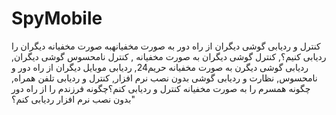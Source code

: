 # SpyMobile
 کنترل و ردیابی گوشی دیگران از راه دور به صورت مخفیانهبه صورت مخفیانه دیگران را ردیابی کنیم؟, کنترل گوشی دیگران به صورت مخفیانه , کنترل نامحسوس گوشی دیگران, ردیابی گوشی دیگرن به صورت مخفیانه حریم24, ردیابی موبایل دیگران از راه دور و نامحسوس, نظارت و ردیابی گوشی بدون نصب نرم افزار, کنترل و ردیابی تلفن همراه, چگونه همسرم را به صورت مخفیانه کنترل و ردیابی کنم؟چگونه فرزندم را از راه دور بدون نصب نرم افزار ردیابی کنم؟"
